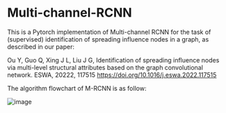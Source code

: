 # Multi-channel-RCNN
This is a Pytorch implementation of Multi-channel RCNN for the task of (supervised) identification of spreading influence nodes in a graph, as described in our paper:

Ou Y, Guo Q, Xing J L, Liu J G, Identification of spreading influence nodes via multi-level structural attributes based on the graph convolutional network. ESWA, 20222, 117515 https://doi.org/10.1016/j.eswa.2022.117515 

The algorithm flowchart of M-RCNN is as follow:

![image](https://user-images.githubusercontent.com/67104283/168262812-e17e9a9b-d097-42d8-b590-85c5215f83e3.png)
